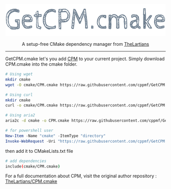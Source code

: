 <p align="center">
  <img src="./img/GetCPM.png" height="100" />
</p>

<p align="center">
  A setup-free CMake dependency manager from <a href="https://github.com/TheLartians/CPM.cmake">TheLartians</a>
</p>

---

GetCPM.cmake let's you add [CPM](https://github.com/TheLartians/CPM.cmake) to your current project. Simply download CPM.cmake into the cmake folder.

```bash
# Using wget
mkdir cmake
wget -O cmake/CPM.cmake https://raw.githubusercontent.com/cppmf/GetCPM.cmake/master/GetCPM.cmake
```

```bash
# Using curl
mkdir cmake
curl -o cmake/CPM.cmake https://raw.githubusercontent.com/cppmf/GetCPM.cmake/master/GetCPM.cmake
```

```bash
# Using aria2
aria2c -d cmake -o CPM.cmake https://raw.githubusercontent.com/cppmf/GetCPM.cmake/master/GetCPM.cmake
```

```powershell
# for powershell user
New-Item -Name "cmake" -ItemType "directory"
Invoke-WebRequest -Uri "https://raw.githubusercontent.com/cppmf/GetCPM.cmake/master/GetCPM.cmake" -OutFile "cmake/CPM.cmake" -ErrorAction Stop -Verbose
```

then add it to CMakeLists.txt file

```bash
# add dependencies
include(cmake/CPM.cmake)
```

For a full documentation about CPM, visit the original author repository : [TheLartians/CPM.cmake](https://github.com/TheLartians/CPM.cmake)
